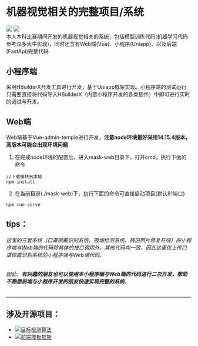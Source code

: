 # 机器视觉相关的完整项目/系统
[![](https://img.shields.io/badge/github-%E4%B8%8D%E6%83%B3%E5%BD%93%E5%BA%9F%E7%89%A9%E7%9A%84%E7%82%AE%E7%81%B0%E9%B1%BC-brightgreen)](https://github.com/ceresOPA)  ![](https://img.shields.io/badge/bilibili-%E6%98%AF%E4%B9%90%E9%81%93%E9%95%BF-9cf)<br/>
本人本科比赛期间开发的机器视觉相关的系统，包括模型训练代码(机器学习代码参考众多大牛实现)，同时还含有Web端(Vue)、小程序(Uniapp)、以及后端(FastApi)完整代码

## 小程序端

采用HBuilderX开发工具进行开发，基于Uniapp框架实现。小程序端的测试运行只需要直接将代码导入HBuilderX（内置小程序开发的各类插件）中即可进行实时的调试与开发。

## Web端

Web端基于Vue-admin-temple进行开发，**注意node环境最好采用14.15.4版本，高版本可能会出现环境问题**<br />
1. 在完成node环境的配置后，进入mask-web目录下，打开cmd，执行下面的命令
```
//下载模块到本地
npm install
```
2. 在当前目录(./mask-web)下，执行下面的命令可直接启动项目(默认81端口)
```
npm run serve
```
## tips：
###### 这里的三套系统（口罩佩戴识别系统、吸烟检测系统、残旧照片修复系统）的小程序端与Web端的代码除具体的接口调用外，其他代码均一致，因此这里仅上传口罩佩戴识别系统的小程序端与Web端代码。
###### 因此，**有兴趣的朋友也可以使用本小程序端与Web端的代码进行二次开发，帮助不熟悉前端与小程序开发的朋友快速实现完整的系统**。

---

## 涉及开源项目：
- [![目标检测算法](https://img.shields.io/badge/-YOLOv5-blue)](https://github.com/ultralytics/yolov5)
- [![前端模板框架](https://img.shields.io/badge/-vue--admin--template-green)](https://github.com/PanJiaChen/vue-admin-template)

